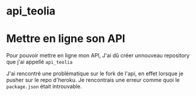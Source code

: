 # api_teolia

<h1>Mettre en ligne son API</h1>

<p>Pour pouvoir mettre en ligne mon API, J'ai dû créer unnouveau repository que j'ai appellé <code>api_teolia</code></p>

<p>J'ai rencontré une problématique sur le fork de l'api, en effet lorsque je pusher sur le repo d'heroku.
  Je rencontrais une erreur comme quoi le <code>package.json</code> était introuvable.
</p>
